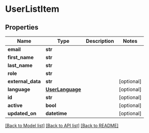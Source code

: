 # UserListItem

## Properties
Name | Type | Description | Notes
------------ | ------------- | ------------- | -------------
**email** | **str** |  | 
**first_name** | **str** |  | 
**last_name** | **str** |  | 
**role** | **str** |  | 
**external_data** | **str** |  | [optional] 
**language** | [**UserLanguage**](UserLanguage.md) |  | [optional] 
**id** | **str** |  | [optional] 
**active** | **bool** |  | [optional] 
**updated_on** | **datetime** |  | [optional] 

[[Back to Model list]](../README.md#documentation-for-models) [[Back to API list]](../README.md#documentation-for-api-endpoints) [[Back to README]](../README.md)


